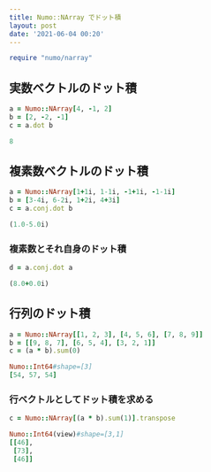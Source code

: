 ```yaml
---
title: Numo::NArray でドット積
layout: post
date: '2021-06-04 00:20'
---
```


```rb
require "numo/narray"
```

## 実数ベクトルのドット積
```rb
a = Numo::NArray[4, -1, 2]
b = [2, -2, -1]
c = a.dot b
```

```rb
8
```

## 複素数ベクトルのドット積
```rb
a = Numo::NArray[1+1i, 1-1i, -1+1i, -1-1i]
b = [3-4i, 6-2i, 1+2i, 4+3i]
c = a.conj.dot b
```

```rb
(1.0-5.0i)
```

### 複素数とそれ自身のドット積
```rb
d = a.conj.dot a
```

```rb
(8.0+0.0i)
```

## 行列のドット積
```rb
a = Numo::NArray[[1, 2, 3], [4, 5, 6], [7, 8, 9]]
b = [[9, 8, 7], [6, 5, 4], [3, 2, 1]]
c = (a * b).sum(0)
```

```rb
Numo::Int64#shape=[3]
[54, 57, 54]
```

### 行ベクトルとしてドット積を求める
```rb
c = Numo::NArray[(a * b).sum(1)].transpose
```

```rb
Numo::Int64(view)#shape=[3,1]
[[46], 
 [73], 
 [46]]
```